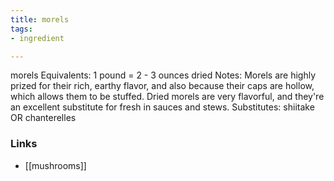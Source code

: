 ```yaml
---
title: morels
tags:
- ingredient

---
```

morels Equivalents: 1 pound = 2 - 3 ounces dried Notes: Morels are highly prized for their rich, earthy flavor, and also because their caps are hollow, which allows them to be stuffed. Dried morels are very flavorful, and they're an excellent substitute for fresh in sauces and stews. Substitutes: shiitake OR chanterelles

### Links

* [[mushrooms]]
